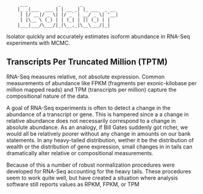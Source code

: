 

```
     ___           _       _
    |_ _|___  ___ | | __ _| |_ ___  _ __
     | |/ __|/ _ \| |/ _` | __/ _ \| '__|
     | |\__ \ (_) | | (_| | || (_) | |
    |___|___/\___/|_|\__,_|\__\___/|_|
```

Isolator quickly and accurately estimates isoform abundance in RNA-Seq
experiments with MCMC.




## Transcripts Per Truncated Million (TPTM)

RNA-Seq measures relative, not absolute expression. Common measurements of
abundance like FPKM (fragments per exonic-kilobase per million mapped reads) and
TPM (transcripts per million) capture the compositional nature of the data.

A goal of RNA-Seq experiments is often to detect a change in the abundance of a
transcript or gene. This is hampered since a a change in relative abundance does
not necessarily correspond to a change in absolute abundance. As an analogy, if
Bill Gates suddenly got richer, we would all be relatively poorer without any
change in amounts on our bank statements. In any heavy-tailed distribution,
wether it be the distribution of wealth or the distribution of gene expression,
small changes in in tails can dramatically alter relative or compositional
measurements.

Because of this a number of robust normalization procedures were developed for
RNA-Seq accounting for the heavy tails. These procedures seem to work quite
well, but have created a situation where analysis software still reports values
as RPKM, FPKM, or TPM 




